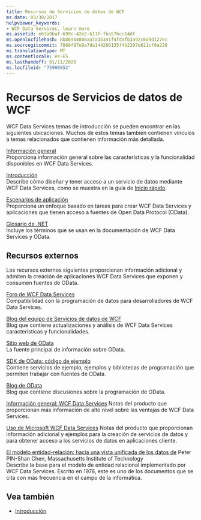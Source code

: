 ```yaml
---
title: Recursos de Servicios de datos de WCF
ms.date: 03/30/2017
helpviewer_keywords:
- WCF Data Services, learn more
ms.assetid: e63a9baf-699c-42e2-b11f-fba57bcc14df
ms.openlocfilehash: 8b86944808aa7a35341f4fdafb3a92c6d9d127ec
ms.sourcegitcommit: 7088f87e9a7da144266135f4b2397e611cf0a228
ms.translationtype: MT
ms.contentlocale: es-ES
ms.lasthandoff: 01/11/2020
ms.locfileid: "75900852"
---
```

# <a name="wcf-data-services-resources"></a>Recursos de Servicios de datos de WCF
WCF Data Services temas de introducción se pueden encontrar en las siguientes ubicaciones. Muchos de estos temas también contienen vínculos a temas relacionados que contienen información más detallada.  
  
 [Información general](wcf-data-services-overview.md)  
 Proporciona información general sobre las características y la funcionalidad disponibles en WCF Data Services.  
  
 [Introducción](../adonet/ef/getting-started.md)  
 Describe cómo diseñar y tener acceso a un servicio de datos mediante WCF Data Services, como se muestra en la guía de [Inicio rápido](quickstart-wcf-data-services.md).  
  
 [Escenarios de aplicación](application-scenarios-wcf-data-services.md)  
 Proporciona un enfoque basado en tareas para crear WCF Data Services y aplicaciones que tienen acceso a fuentes de Open Data Protocol (OData).  
  
 [Glosario de .NET](../../../standard/glossary.md)  
 Incluye los términos que se usan en la documentación de WCF Data Services y OData.  
  
## <a name="external-resources"></a>Recursos externos  
 Los recursos externos siguientes proporcionan información adicional y admiten la creación de aplicaciones WCF Data Services que exponen y consumen fuentes de OData.  
  
 [Foro de WCF Data Services](https://social.msdn.microsoft.com/Forums/en-US/home?forum=adodotnetdataservices)  
 Compatibilidad con la programación de datos para desarrolladores de WCF Data Services.  
  
 [Blog del equipo de Servicios de datos de WCF](https://docs.microsoft.com/archive/blogs/astoriateam/)  
 Blog que contiene actualizaciones y análisis de WCF Data Services características y funcionalidades.  
  
 [Sitio web de OData](https://www.odata.org/)  
 La fuente principal de información sobre OData.  
  
 [SDK de OData: código de ejemplo](https://www.odata.org/ecosystem/#sdk)  
 Contiene servicios de ejemplo, ejemplos y bibliotecas de programación que permiten trabajar con fuentes de OData.  
  
 [Blog de OData](https://www.odata.org/blog/)  
 Blog que contiene discusiones sobre la programación de OData.  
  
 [Información general: WCF Data Services](https://docs.microsoft.com/previous-versions/visualstudio/visual-studio-2008/cc956153(v=msdn.10))  
 Notas del producto que proporcionan más información de alto nivel sobre las ventajas de WCF Data Services.  
  
 [Uso de Microsoft WCF Data Services](https://docs.microsoft.com/previous-versions/visualstudio/visual-studio-2008/cc907912(v=msdn.10))  
 Notas del producto que proporcionan información adicional y ejemplos para la creación de servicios de datos y para obtener acceso a los servicios de datos en aplicaciones cliente.  
  
 [El modelo entidad-relación: hacia una vista unificada de los datos de](https://dl.acm.org/doi/10.1145/320434.320440) Peter PIN-Shan Chen, Massachusetts Institute of Technology  
 Describe la base para el modelo de entidad relacional implementado por WCF Data Services. Escrito en 1976, este es uno de los documentos que se cita con más frecuencia en el campo de la informática.  
  
## <a name="see-also"></a>Vea también

- [Introducción](getting-started-with-wcf-data-services.md)

